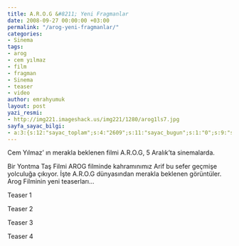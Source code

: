 ```yaml
---
title: A.R.O.G &#8211; Yeni Fragmanlar
date: 2008-09-27 00:00:00 +03:00
permalink: "/arog-yeni-fragmanlar/"
categories:
- Sinema
tags:
- arog
- cem yılmaz
- film
- fragman
- Sinema
- teaser
- video
author: emrahyumuk
layout: post
yazi_resmi:
- http://img221.imageshack.us/img221/1280/arog1ls7.jpg
sayfa_sayac_bilgi:
- a:3:{s:12:"sayac_toplam";s:4:"2609";s:11:"sayac_bugun";s:1:"0";s:9:"son_okuma";s:10:"1364776236";}
---
```


Cem Yılmaz&#8217; ın merakla beklenen filmi A.R.O.G, 5 Aralık&#8217;ta sinemalarda.

Bir Yontma Taş Filmi AROG filminde kahramınımız Arif bu sefer geçmişe yolculuğa çıkıyor. İşte A.R.O.G dünyasından merakla beklenen görüntüler. Arog Filminin yeni teaserları&#8230;

<!--more-->

Teaser 1



Teaser 2



Teaser 3



Teaser 4